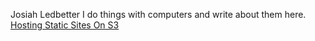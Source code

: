 Josiah Ledbetter
I do things with computers and write about them here.
[Hosting Static Sites On S3](/blogposts/testing.md)